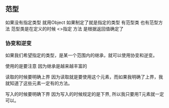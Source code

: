 ## 范型
如果没有指定类型 就用Object 如果制定了就是指定的类型
有范型类 也有范型方法
范型类是在定义的时候 <>指定
方法 是根据返回值确定了

### 协变和逆变
如果我们希望指定的类型，是某一个范围内的继承，就可以使用协变和逆变。

使用的是要注意 因为继承是越来越丰富的


读取的时候要明确上界
因为读取就是要使用这个元素，而如果我明确了上界，我就知道了这些元素一定有的方法。

写入的时候要明确下界
因为写入的时候规定的是下界, 所以我只要用T元素就一定可以。